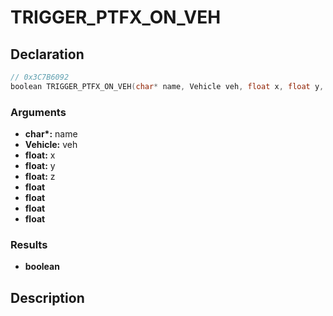 # TRIGGER_PTFX_ON_VEH

## Declaration
```cpp
// 0x3C7B6092
boolean TRIGGER_PTFX_ON_VEH(char* name, Vehicle veh, float x, float y, float z, float, float, float, float);
```

### Arguments
- **char\*:** name
- **Vehicle:** veh
- **float:** x
- **float:** y
- **float:** z
- **float**
- **float**
- **float**
- **float**

### Results
- **boolean**

## Description
